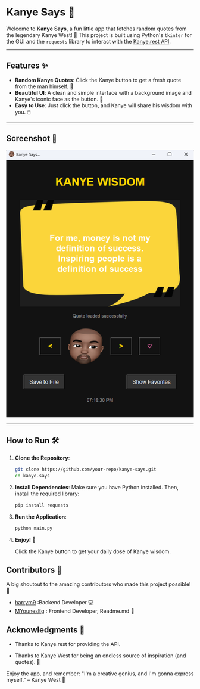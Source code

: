 # Kanye Says 🎤

Welcome to **Kanye Says**, a fun little app that fetches random quotes from the legendary Kanye West! 🚀 This project is built using Python's `tkinter` for the GUI and the `requests` library to interact with the [Kanye.rest API](https://kanye.rest/).

---

## Features ✨

- **Random Kanye Quotes**: Click the Kanye button to get a fresh quote from the man himself. 🎤
- **Beautiful UI**: A clean and simple interface with a background image and Kanye's iconic face as the button. 🎨
- **Easy to Use**: Just click the button, and Kanye will share his wisdom with you. 🖱️

---

## Screenshot 📸

![Kanye Says Screenshot](screenshot.png)

---

## How to Run 🛠️

1. **Clone the Repository**:
   ```bash
   git clone https://github.com/your-repo/kanye-says.git
   cd kanye-says
   ```
2. **Install Dependencies**:
   Make sure you have Python installed. Then, install the required library:

   ```bash
   pip install requests
   ```
3. **Run the Application**:
   ```bash
   python main.py
   ```
4. **Enjoy!** 🎉
   
   Click the Kanye button to get your daily dose of Kanye wisdom.


## Contributors 👥
A big shoutout to the amazing contributors who made this project possible! 🙌

- [harrym9](https://github.com/harrym9) :Backend Developer 💻
- [MYounesEg](https://github.com/MYounesEG) : Frontend Developer, Readme.md 🎨

## Acknowledgments 🙏

- Thanks to Kanye.rest for providing the API.

- Thanks to Kanye West for being an endless source of inspiration (and quotes). 🌟


Enjoy the app, and remember: "I'm a creative genius, and I'm gonna express myself." – Kanye West 🎤
